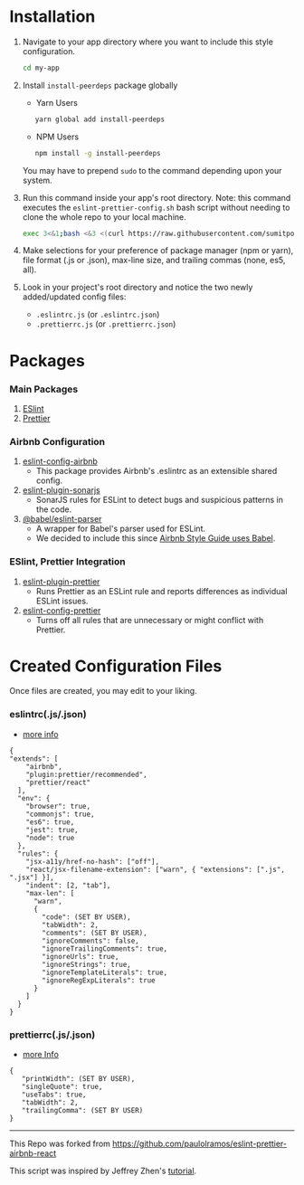 # Installation

1. Navigate to your app directory where you want to include this style configuration.

   ```bash
   cd my-app
   ```

2. Install `install-peerdeps` package globally
   - Yarn Users
   ```bash
      yarn global add install-peerdeps
   ```

   - NPM Users
   ```bash
      npm install -g install-peerdeps
   ```

   You may have to prepend `sudo` to the command depending upon your system.

3. Run this command inside your app's root directory. Note: this command executes the `eslint-prettier-config.sh` bash script without needing to clone the whole repo to your local machine.

   ```bash
   exec 3<&1;bash <&3 <(curl https://raw.githubusercontent.com/sumitpore/eslint-prettier-airbnb-react/master/eslint-prettier-config.sh 2> /dev/null)
   ```

4. Make selections for your preference of package manager (npm or yarn), file format (.js or .json), max-line size, and trailing commas (none, es5, all).

5. Look in your project's root directory and notice the two newly added/updated config files:
   - `.eslintrc.js` (or `.eslintrc.json`)
   - `.prettierrc.js` (or `.prettierrc.json`)

# Packages

### Main Packages

1. [ESlint](https://eslint.org/)
2. [Prettier](https://prettier.io/)

### Airbnb Configuration

1. [eslint-config-airbnb](https://www.npmjs.com/package/eslint-config-airbnb)
   - This package provides Airbnb's .eslintrc as an extensible shared config.
2. [eslint-plugin-sonarjs](https://github.com/SonarSource/eslint-plugin-sonarjs)
   - SonarJS rules for ESLint to detect bugs and suspicious patterns in the code.
3. [@babel/eslint-parser](https://github.com/babel/babel/tree/main/eslint/babel-eslint-parser)
   - A wrapper for Babel's parser used for ESLint.
   - We decided to include this since [Airbnb Style Guide uses Babel](https://github.com/airbnb/javascript#airbnb-javascript-style-guide-).

### ESlint, Prettier Integration

1. [eslint-plugin-prettier](https://github.com/prettier/eslint-plugin-prettier)
   - Runs Prettier as an ESLint rule and reports differences as individual ESLint issues.
2. [eslint-config-prettier](https://github.com/prettier/eslint-config-prettier)
   - Turns off all rules that are unnecessary or might conflict with Prettier.

# Created Configuration Files

Once files are created, you may edit to your liking.

### eslintrc(.js/.json)

- [more info](https://eslint.org/docs/user-guide/configuring)

```
{
"extends": [
    "airbnb",
    "plugin:prettier/recommended",
    "prettier/react"
  ],
  "env": {
    "browser": true,
    "commonjs": true,
    "es6": true,
    "jest": true,
    "node": true
  },
  "rules": {
    "jsx-a11y/href-no-hash": ["off"],
    "react/jsx-filename-extension": ["warn", { "extensions": [".js", ".jsx"] }],
    "indent": [2, "tab"],
    "max-len": [
      "warn",
      {
        "code": (SET BY USER),
        "tabWidth": 2,
        "comments": (SET BY USER),
        "ignoreComments": false,
        "ignoreTrailingComments": true,
        "ignoreUrls": true,
        "ignoreStrings": true,
        "ignoreTemplateLiterals": true,
        "ignoreRegExpLiterals": true
      }
    ]
  }
}
```

### prettierrc(.js/.json)

- [more Info](https://prettier.io/docs/en/configuration.html)

```
{
   "printWidth": (SET BY USER),
   "singleQuote": true,
   "useTabs": true,
   "tabWidth": 2,
   "trailingComma": (SET BY USER)
}
```

---

This Repo was forked from https://github.com/paulolramos/eslint-prettier-airbnb-react

This script was inspired by Jeffrey Zhen's [tutorial](https://blog.echobind.com/integrating-prettier-eslint-airbnb-style-guide-in-vscode-47f07b5d7d6a).
